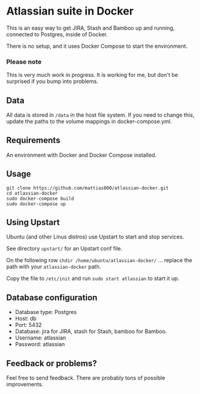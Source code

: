 # Atlassian suite in Docker

This is an easy way to get JIRA, Stash and Bamboo up and running, connected to Postgres, inside of Docker.

There is no setup, and it uses Docker Compose to start the environment.

### Please note

This is very much work in progress.
It is working for me, but don't be surprised if you bump into problems.

## Data

All data is stored in `/data` in the host file system.
If you need to change this, update the paths to the volume mappings in docker-compose.yml.

## Requirements

An environment with Docker and Docker Compose installed.

## Usage

```
git clone https://github.com/mattias800/atlassian-docker.git
cd atlassian-docker
sudo docker-compose build
sudo docker-compose up
```

## Using Upstart

Ubuntu (and other Linus distros) use Upstart to start and stop services.

See directory `upstart/` for an Upstart conf file.

On the following row
```chdir /home/ubuntu/atlassian-docker/```
... replace the path with your `atlassian-docker` path.

Copy the file to `/etc/init` and run `sudo start atlassian` to start it up.   
 
## Database configuration

* Database type: Postgres
* Host: db
* Port: 5432
* Database: jira for JIRA, stash for Stash, bamboo for Bamboo.
* Username: atlassian
* Password: atlassian

## Feedback or problems?

Feel free to send feedback. There are probably tons of possible improvements.
